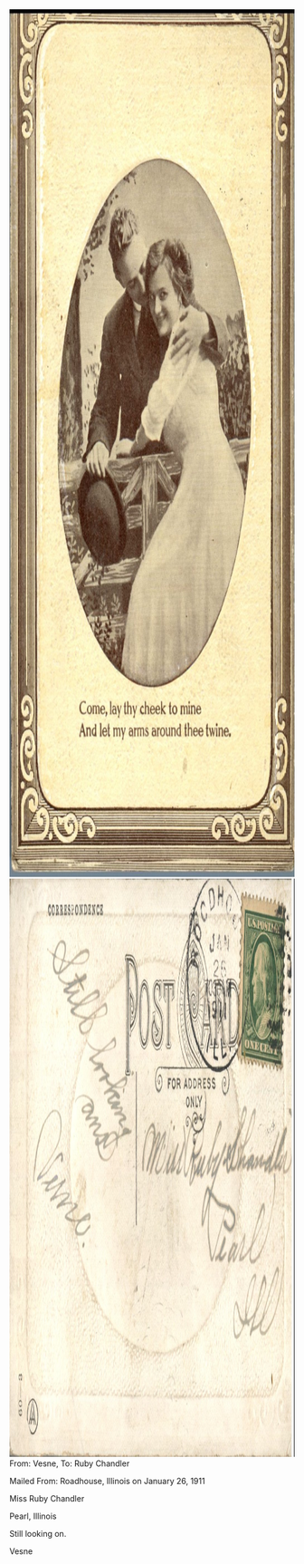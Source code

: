 <html><body><a href="/wp-content/uploads/2014/04/postcard-2014-20140424_17144467_0078.jpg"><img class="alignnone size-full wp-image-356" src="/wp-content/uploads/2014/04/postcard-2014-20140424_17144467_0078.jpg" alt="postcard-2014-20140424_17144467_0078" width="1026" height="1532"></a><a href="/wp-content/uploads/1911/06/postcard-2014-20140424_17145211_0079.jpg"><img class="alignnone size-full wp-image-954" src="/wp-content/uploads/1911/06/postcard-2014-20140424_17145211_0079.jpg" alt="postcard-2014-20140424_17145211_0079" width="1546" height="1021"></a>From: Vesne, To: Ruby Chandler

Mailed From: Roadhouse, Illinois on January 26, 1911



Miss Ruby Chandler

Pearl, Illinois



Still looking on.

Vesne</body></html>